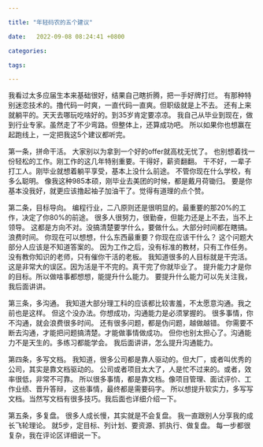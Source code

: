```yaml
---

title: "年轻码农的五个建议"

date:   2022-09-08 08:24:41 +0800

categories:

tags:

---
```

我看过太多应届生本来基础很好，结果自己瞎折腾，把一手好牌打烂。
有那种特别迷恋技术的。撸代码一时爽，一直代码一直爽。但职级就是上不去。
还有上来就躺平的。天天去哪玩吃啥好的。到35岁肯定要凉凉。
我自己从毕业到现在，做到行业专家。虽然走了不少弯路。但整体上，还算成功吧。
所以如果你也想赢在起跑线上，一定把我这5个建议都听完。

第一条，拼命干活。
大家别以为拿到一个好的offer就高枕无忧了。
也别想着找一份轻松的工作。刚工作的这几年特别重要。干得好，薪资翻翻。
干不好，一辈子打工人。刚毕业就想着躺平享受，基本上没什么前途。
不管你现在什么学校，有多么聪明。
像我这种985本硕，刚毕业去美团的时候，都是戴月荷锄归。
要是你基本没我好，就更应该撸起袖子加油干了。觉得有道理的点个赞。

第二条，目标导向。
编程行业，二八原则还是很明显的。最重要的那20%的工作，决定了你80%的前途。
很多人很努力，很勤奋，但能力还是上不去，当不上领导。
这都是方向不对。没搞清楚要学什么，要做什么。大部分时间都在瞎搞。浪费时间。
你现在可以想想，什么东西最重要？你现在应该干什么？
这个问题大部分人应该是不知道答案的。
因为工作之后，没有标准的教材，只有工作任务。
没有教你知识的老师，只有催你干活的老板。
我知道很多的人目标就是干完活。
这是非常大的误区。因为活是干不完的。真干完了你就毕业了。
提升能力才是你的目标。所以做啥事都想想，能提升什么能力。
要提升什么能力可以先关注我，我后面讲讲。

第三条，多沟通。
我知道大部分理工科的应该都比较害羞，不太愿意沟通。我之前也是这样。
但这个没办法。你想成功，沟通能力是必须掌握的。
很多事情，你不沟通，就会浪费很多时间。
还有很多问题，都是伪问题，越做越错。
你需要不断去沟通，才能把问题搞清楚。才能做事情做成功。
但你也别太担心了。沟通能力不是天生的。多练习都能学会。
我后面讲讲，怎么提升沟通能力。

第四条，多写文档。
我知道，很多公司都是靠人驱动的。但大厂，或者叫优秀的公司，其实是靠文档驱动的。
公司或者项目太大了，人是忙不过来的。或者，效率很低，非常不可靠。
所以很多事情，都是靠文档。像项目管理、面试评价、工作业绩、晋升答辩，
这些事情，最终都是需要码字。
所以想提升软实力，多写写文档。当然写文档有很多技巧。我后面也详细介绍一下。

第五条，多复盘。
很多人成长慢，其实就是不会复盘。
我一直跟别人分享我的成长飞轮理论。
就5步，定目标、列计划、要资源、抓执行、做复盘。
每一步都很复杂，我在评论区详细说一下。
